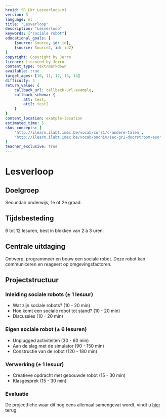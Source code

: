```yaml
---
hruid: SR_Lkr_Lesverloop-v1
version: 3
language: nl
title: "Lesverloop"
description: "Lesverloop"
keywords: ["sociale robot"]
educational_goals: [
    {source: Source, id: id}, 
    {source: Source2, id: id2}
]
copyright: Copyright by Jerro
licence: Licenced by Jerro
content_type: text/markdown
available: true
target_ages: [10, 11, 12, 13, 14]
difficulty: 3
return_value: {
    callback_url: callback-url-example,
    callback_schema: {
        att: test,
        att2: test2
    }
}
content_location: example-location
estimated_time: 5
skos_concepts: [
    'http://ilearn.ilabt.imec.be/vocab/curr1/c-andere-talen', 
    'http://ilearn.ilabt.imec.be/vocab/ondniv/sec-gr2-doorstroom-aso'
]
teacher_exclusive: true
---
```


# Lesverloop
## Doelgroep
Secundair onderwijs, 1e of 2e graad.

## Tijdsbesteding
6 tot 12 lesuren, best in blokken van 2 à 3 uren.

## Centrale uitdaging
Ontwerp, programmeer en bouw een sociale robot. Deze robot kan communiceren en reageert op omgevingsfactoren.

## Projectstructuur
### Inleiding sociale robots (± 1 lesuur)
* Wat zijn sociale robots? (10 - 20 min)
* Hoe komt een sociale robot tot stand? (10 - 20 min)
* Discussies (10 - 20 min)

### Eigen sociale robot (± 6 lesuren)
* Unplugged activiteiten (30 - 60 min)
* Aan de slag met de simulator (90 - 150 min)
* Constructie van de robot (120 - 180 min)

### Verwerking (± 1 lesuur)
* Creatieve opdracht met gebouwde robot (15 - 30 min)
* Klasgesprek (15 - 30 min)

### Evaluatie  
  

De projectfiche waar dit nog eens allemaal samengevat wordt, vindt u [hier](embed/ProjectficheSocialeRobot.pdf "projectfiche") terug.
